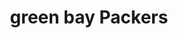 ---
pid: LLP582
title: green bay Packers
location_transcription: 
zipcode: 
outside_phl: 
neighborhood: 
age: '24'
age_range: 20-29
instagram: 
image_file_name: LLP_582.jpg
proposal_transcription: Green Bay Packers sign
topic: Sports
topic_summary: '0'
type: Mural,Digital Project
keywords_other: 
credit: Alex Berros
image_labels: 
twitter: 
facebook: 
permalink: "/monuments/llp582/"
layout: item-page
---